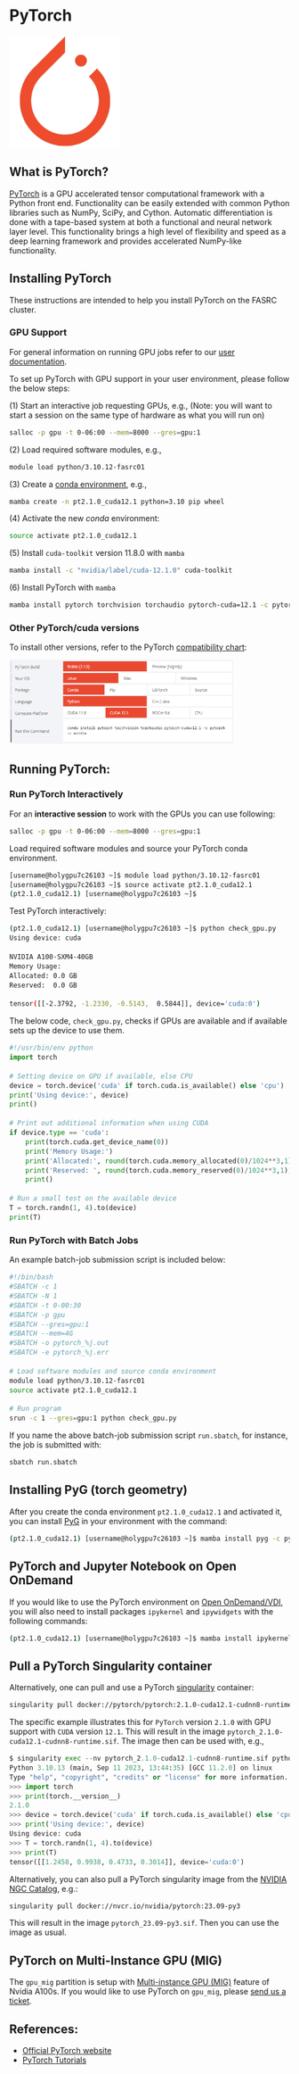 # PyTorch

<img src="Images/pytorch-logo.png" alt="PyTorch-logo" width="200"/>

## What is PyTorch?

[PyTorch](https://pytorch.org) is a GPU accelerated tensor computational framework with a Python front end. Functionality can be easily extended with common Python libraries such as NumPy, SciPy, and Cython. Automatic differentiation is done with a tape-based system at both a functional and neural network layer level. This functionality brings a high level of flexibility and speed as a deep learning framework and provides accelerated NumPy-like functionality.

## Installing PyTorch

These instructions are intended to help you install PyTorch on the FASRC cluster.

### GPU Support

For general information on running GPU jobs refer to our [user documentation](https://www.rc.fas.harvard.edu/resources/documentation/gpgpu-computing-on-the-cluster).

To set up PyTorch with GPU support in your user environment, please follow the below steps:

(1) Start an interactive job requesting GPUs, e.g., (Note: you will want to start a session on the same type of hardware as what you will run on)

```bash
salloc -p gpu -t 0-06:00 --mem=8000 --gres=gpu:1 
```

(2) Load required software modules, e.g.,

```bash
module load python/3.10.12-fasrc01
```

(3) Create a [conda environment](https://conda.io/projects/conda/en/latest/index.html), e.g.,

```bash
mamba create -n pt2.1.0_cuda12.1 python=3.10 pip wheel
```

(4) Activate the new *conda* environment:

```bash
source activate pt2.1.0_cuda12.1
```

(5) Install `cuda-toolkit` version 11.8.0 with `mamba`

```bash
mamba install -c "nvidia/label/cuda-12.1.0" cuda-toolkit
```

(6) Install PyTorch with `mamba`

```bash
mamba install pytorch torchvision torchaudio pytorch-cuda=12.1 -c pytorch -c nvidia
```

### Other PyTorch/cuda versions

To install other versions, refer to the PyTorch [compatibility chart](https://pytorch.org/):

<img src="Images/pytorch-chart.png" alt="pytorch-chart" width="80%"/>

## Running PyTorch:

### Run PyTorch Interactively

For an **interactive session** to work with the GPUs you can use following:

```bash
salloc -p gpu -t 0-06:00 --mem=8000 --gres=gpu:1 
```

Load required software modules and source your PyTorch conda environment.

```bash
[username@holygpu7c26103 ~]$ module load python/3.10.12-fasrc01
[username@holygpu7c26103 ~]$ source activate pt2.1.0_cuda12.1
(pt2.1.0_cuda12.1) [username@holygpu7c26103 ~]$
```

Test PyTorch interactively:

```bash
(pt2.1.0_cuda12.1) [username@holygpu7c26103 ~]$ python check_gpu.py
Using device: cuda

NVIDIA A100-SXM4-40GB
Memory Usage:
Allocated: 0.0 GB
Reserved:  0.0 GB

tensor([[-2.3792, -1.2330, -0.5143,  0.5844]], device='cuda:0')
```

The below code, <code>check_gpu.py</code>, checks if GPUs are available and if available sets up the device to use them.

```python
#!/usr/bin/env python
import torch

# Setting device on GPU if available, else CPU
device = torch.device('cuda' if torch.cuda.is_available() else 'cpu')
print('Using device:', device)
print()

# Print out additional information when using CUDA
if device.type == 'cuda':
    print(torch.cuda.get_device_name(0))
    print('Memory Usage:')
    print('Allocated:', round(torch.cuda.memory_allocated(0)/1024**3,1), 'GB')
    print('Reserved: ', round(torch.cuda.memory_reserved(0)/1024**3,1), 'GB')
    print()

# Run a small test on the available device
T = torch.randn(1, 4).to(device)
print(T)
```

### Run PyTorch with Batch Jobs

An example batch-job submission script is included below:

```bash
#!/bin/bash
#SBATCH -c 1
#SBATCH -N 1
#SBATCH -t 0-00:30
#SBATCH -p gpu
#SBATCH --gres=gpu:1
#SBATCH --mem=4G
#SBATCH -o pytorch_%j.out 
#SBATCH -e pytorch_%j.err 

# Load software modules and source conda environment
module load python/3.10.12-fasrc01
source activate pt2.1.0_cuda12.1

# Run program
srun -c 1 --gres=gpu:1 python check_gpu.py 
```

If you name the above batch-job submission script <code>run.sbatch</code>, for instance, the job is submitted with:

```bash
sbatch run.sbatch
```

## Installing PyG (torch geometry)

After you create the conda environment `pt2.1.0_cuda12.1` and activated it, you can install [PyG](https://pytorch-geometric.readthedocs.io/en/latest/install/installation.html)
in your environment with the command:

```bash
(pt2.1.0_cuda12.1) [username@holygpu7c26103 ~]$ mamba install pyg -c pyg
```

## PyTorch and Jupyter Notebook on Open OnDemand

If you would like to use the PyTorch environment on [Open OnDemand/VDI](https://vdi.rc.fas.harvard.edu/), you will also need to install packages `ipykernel` and `ipywidgets` with the following commands:

```bash
(pt2.1.0_cuda12.1) [username@holygpu7c26103 ~]$ mamba install ipykernel ipywidgets
```

## Pull a PyTorch Singularity container

Alternatively, one can pull and use a PyTorch [singularity](https://docs.sylabs.io/guides/3.5/user-guide/index.html) container:

```bash
singularity pull docker://pytorch/pytorch:2.1.0-cuda12.1-cudnn8-runtime
```
The specific example illustrates this for `PyTorch` version `2.1.0` with GPU support with `CUDA` version `12.1`. This will result in the image <code>pytorch_2.1.0-cuda12.1-cudnn8-runtime.sif</code>. The image then can be used with, e.g.,

```python
$ singularity exec --nv pytorch_2.1.0-cuda12.1-cudnn8-runtime.sif python
Python 3.10.13 (main, Sep 11 2023, 13:44:35) [GCC 11.2.0] on linux
Type "help", "copyright", "credits" or "license" for more information.
>>> import torch
>>> print(torch.__version__)
2.1.0
>>> device = torch.device('cuda' if torch.cuda.is_available() else 'cpu')
>>> print('Using device:', device)
Using device: cuda
>>> T = torch.randn(1, 4).to(device)
>>> print(T)
tensor([[1.2458, 0.9938, 0.4733, 0.3014]], device='cuda:0')
```

Alternatively, you can also pull a PyTorch singularity image from the [NVIDIA NGC Catalog](https://catalog.ngc.nvidia.com/orgs/nvidia/containers/pytorch), e.g.:

```bash
singularity pull docker://nvcr.io/nvidia/pytorch:23.09-py3
```
This will result in the image `pytorch_23.09-py3.sif`. Then you can use the image as usual.

## PyTorch on Multi-Instance GPU (MIG)

The `gpu_mig` partition is setup with [Multi-instance GPU (MIG)](https://www.nvidia.com/en-us/technologies/multi-instance-gpu/) feature of Nvidia A100s. If you would like to use PyTorch on `gpu_mig`, please [send us a ticket](https://docs.rc.fas.harvard.edu/kb/support/).


## References:

* [Official PyTorch website](https://pytorch.org)
* [PyTorch Tutorials](https://pytorch.org/tutorials/)
